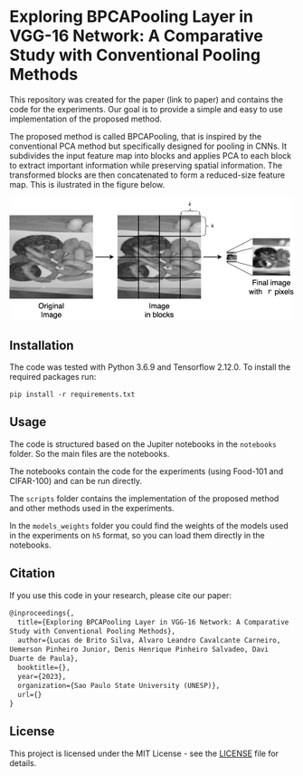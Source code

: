 # Exploring BPCAPooling Layer in VGG-16 Network: A Comparative Study with Conventional Pooling Methods
This repository was created for the paper (link to paper) and contains the code for the experiments.
Our goal is to provide a simple and easy to use implementation of the proposed method.

The proposed method is called BPCAPooling, that is inspired by the conventional PCA method but specifically designed for pooling in CNNs. It subdivides the input feature map into blocks and applies PCA to each block to extract important information while preserving spatial information. The transformed blocks are then concatenated to form a reduced-size feature map. This is ilustrated in the figure below.

![BPCAPooling](https://github.com/Lucs1590/vgg_bpca/blob/2c97a54297698363aa6349a655371a6eb3bbdb54/images/bpca.png)

## Installation
The code was tested with Python 3.6.9 and Tensorflow 2.12.0.
To install the required packages run:
```
pip install -r requirements.txt
```

## Usage
The code is structured based on the Jupiter notebooks in the `notebooks` folder. So the main files are the notebooks.

The notebooks contain the code for the experiments (using Food-101 and CIFAR-100) and can be run directly.

The `scripts` folder contains the implementation of the proposed method and other methods used in the experiments.

In the `models_weights` folder you could find the weights of the models used in the experiments on `h5` format, so you can load them directly in the notebooks.

## Citation
If you use this code in your research, please cite our paper:
```
@inproceedings{,
  title={Exploring BPCAPooling Layer in VGG-16 Network: A Comparative Study with Conventional Pooling Methods},
  author={Lucas de Brito Silva, Alvaro Leandro Cavalcante Carneiro, Uemerson Pinheiro Junior, Denis Henrique Pinheiro Salvadeo, Davi Duarte de Paula},
  booktitle={},
  year={2023},
  organization={Sao Paulo State University (UNESP)},
  url={}
}
```

## License
This project is licensed under the MIT License - see the [LICENSE](https://raw.githubusercontent.com/Lucs1590/vgg_bpca/master/LICENSE) file for details.

